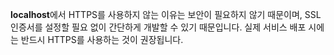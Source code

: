 **localhost**에서 HTTPS를 사용하지 않는 이유는 보안이 필요하지 않기 때문이며, SSL 인증서를 설정할 필요 없이 간단하게 개발할 수 있기 때문입니다. 실제 서비스 배포 시에는 반드시 HTTPS를 사용하는 것이 권장됩니다.